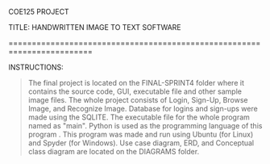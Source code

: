 COE125 PROJECT

TITLE:    HANDWRITTEN IMAGE TO TEXT SOFTWARE

========================================================================

INSTRUCTIONS:
> The final project is located on the FINAL-SPRINT4 folder where it contains the source code, GUI, executable file and other sample image files.
> The whole project consists of Login, Sign-Up, Browse Image, and Recognize Image.  Database for logins and sign-ups were made using the SQLITE.
> The executable file for the whole program named as "main".
> Python is used as the programming language of this program .
> This program was made and run using Ubuntu (for Linux) and Spyder (for Windows).
> Use case diagram, ERD, and Conceptual class diagram are located on the DIAGRAMS folder.
